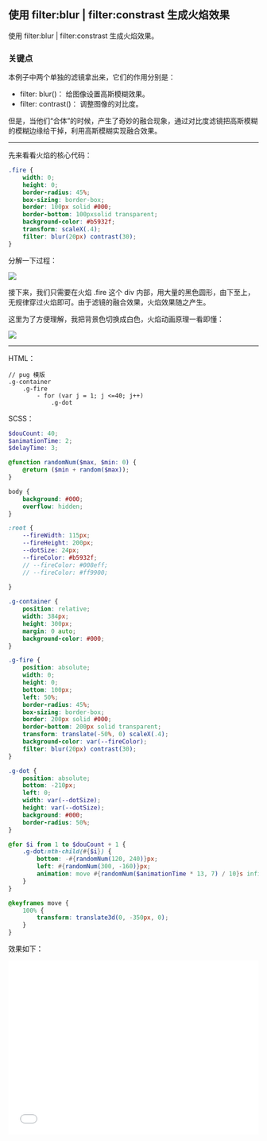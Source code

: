 ## 使用 filter:blur | filter:constrast 生成火焰效果

使用 filter:blur | filter:constrast 生成火焰效果。

### 关键点 

本例子中两个单独的滤镜拿出来，它们的作用分别是：

+ filter: blur()： 给图像设置高斯模糊效果。
+ filter: contrast()： 调整图像的对比度。

但是，当他们“合体”的时候，产生了奇妙的融合现象，通过对比度滤镜把高斯模糊的模糊边缘给干掉，利用高斯模糊实现融合效果。

----

先来看看火焰的核心代码：

```css
.fire {
    width: 0;
    height: 0;
    border-radius: 45%;
    box-sizing: border-box;
    border: 100px solid #000;
    border-bottom: 100pxsolid transparent;
    background-color: #b5932f;
    transform: scaleX(.4);
    filter: blur(20px) contrast(30);
}
```

分解一下过程：

![](https://user-images.githubusercontent.com/8554143/30368522-f746afba-98a3-11e7-93b8-92e2e2c1c622.png)

接下来，我们只需要在火焰 .fire 这个 div 内部，用大量的黑色圆形，由下至上，无规律穿过火焰即可。由于滤镜的融合效果，火焰效果随之产生。

这里为了方便理解，我把背景色切换成白色，火焰动画原理一看即懂：

![](https://user-images.githubusercontent.com/8554143/30369622-bc2b3e6a-98a7-11e7-9422-170d6151c46c.gif)

-----

HTML：

```pug
// pug 模版
.g-container
    .g-fire
        - for (var j = 1; j <=40; j++)
            .g-dot
```

SCSS：
```scss
$douCount: 40;
$animationTime: 2;
$delayTime: 3;

@function randomNum($max, $min: 0) {
	@return ($min + random($max));
}

body {
    background: #000;
    overflow: hidden;
}

:root {
    --fireWidth: 115px;
    --fireHeight: 200px;
    --dotSize: 24px;
    --fireColor: #b5932f;
    // --fireColor: #008eff;
    // --fireColor: #ff9900;
    
}

.g-container {
    position: relative;
    width: 384px;
    height: 300px;
    margin: 0 auto;
    background-color: #000;
}

.g-fire {
    position: absolute;
    width: 0;
    height: 0;
    bottom: 100px;
    left: 50%;
    border-radius: 45%;
    box-sizing: border-box;
    border: 200px solid #000;
    border-bottom: 200px solid transparent;
    transform: translate(-50%, 0) scaleX(.4);
    background-color: var(--fireColor);
    filter: blur(20px) contrast(30);
}

.g-dot {
    position: absolute;
    bottom: -210px;
    left: 0;
    width: var(--dotSize);
    height: var(--dotSize);
    background: #000;
    border-radius: 50%;
}

@for $i from 1 to $douCount + 1 {
    .g-dot:nth-child(#{$i}) {
        bottom: -#{randomNum(120, 240)}px;
        left: #{randomNum(300, -160)}px;
        animation: move #{randomNum($animationTime * 13, 7) / 10}s infinite #{randomNum($delayTime * 20) / 10}s linear;
    }
}

@keyframes move {
    100% {
        transform: translate3d(0, -350px, 0);
    }
}
```

效果如下：

<iframe height='350' scrolling='no' title='CSS fire| CSS filter mix' src='//codepen.io/Chokcoco/embed/GvbMmE/?height=265&theme-id=0&default-tab=result' frameborder='no' allowtransparency='true' allowfullscreen='true' style='width: 100%;'>See the Pen <a href='https://codepen.io/Chokcoco/pen/GvbMmE/'>CSS fire| CSS filter mix</a> by Chokcoco (<a href='https://codepen.io/Chokcoco'>@Chokcoco</a>) on <a href='https://codepen.io'>CodePen</a>.
</iframe>